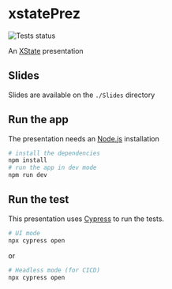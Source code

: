 # xstatePrez

![Tests status](https://github.com/rbung/xstatePrez/actions/workflows/main.yml/badge.svg)

An [XState](https://xstate.js.org/) presentation

## Slides

Slides are available on the `./Slides` directory

## Run the app

The presentation needs an [Node.js](https://nodejs.org/) installation

```bash
# install the dependencies
npm install
# run the app in dev mode
npm run dev
```

## Run the test

This presentation uses [Cypress](https://www.cypress.io/) to run the tests.

```bash
# UI mode
npx cypress open
```

or

```bash
# Headless mode (for CICD)
npx cypress open
```
